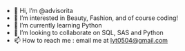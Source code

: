 - 👋 Hi, I’m @advisorita
- 👀 I’m interested in Beauty, Fashion, and of course coding!
- 🌱 I’m currently learning Python
- 💞️ I’m looking to collaborate on SQL, SAS and Python
- 📫 How to reach me : email me at lyt0504@gmail.com

<!---
advisorita/advisorita is a ✨ special ✨ repository because its `README.md` (this file) appears on your GitHub profile.
You can click the Preview link to take a look at your changes.
--->

